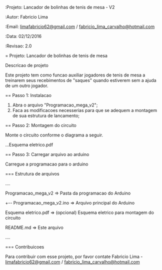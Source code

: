 :Projeto: Lancador de bolinhas de tenis de mesa - V2

:Autor: Fabricio Lima

:Email: limafabricio62@gmail.com / fabricio_lima_carvalho@hotmail.com

:Data: 02/12/2016

:Revisao: 2.0

= Projeto: Lancador de bolinhas de tenis de mesa

Descricao de projeto

Este projeto tem como funcao auxiliar jogadores de tenis de mesa a treinarem seus recebimentos de "saques" quando estiverem sem a ajuda de um outro jogador.

== Passo 1: Instalacao

1. Abra o arquivo "Programacao_mega_v2";
2. Faca as modificacoes necesserias para que se adequem a montagem de sua estrutura de lancamento;

== Passo 2: Montagem do circuito

Monte o circuito conforme o diagrama a seguir.

...Esquema eletrico.pdf

== Passo 3: Carregar arquivo ao arduino

Carregue a programacao para o arduino

=== Estrutura de arquivos

....

 Programacao_mega_v2          => Pasta da programacao do Arduino 
 
 +-- Programacao_mega_v2.ino  => Arquivo principal do Arduino 
 
 Esquema eletrico.pdf         => (opcional) Esquema eletrico para montagem do circuito
 
 README.md                    => Este arquivo
 
....

=== Contribuicoes

Para contribuir com esse projeto, por favor contate Fabricio Lima - limafabricio62@gmail.com / fabricio_lima_carvalho@hotmail.com
